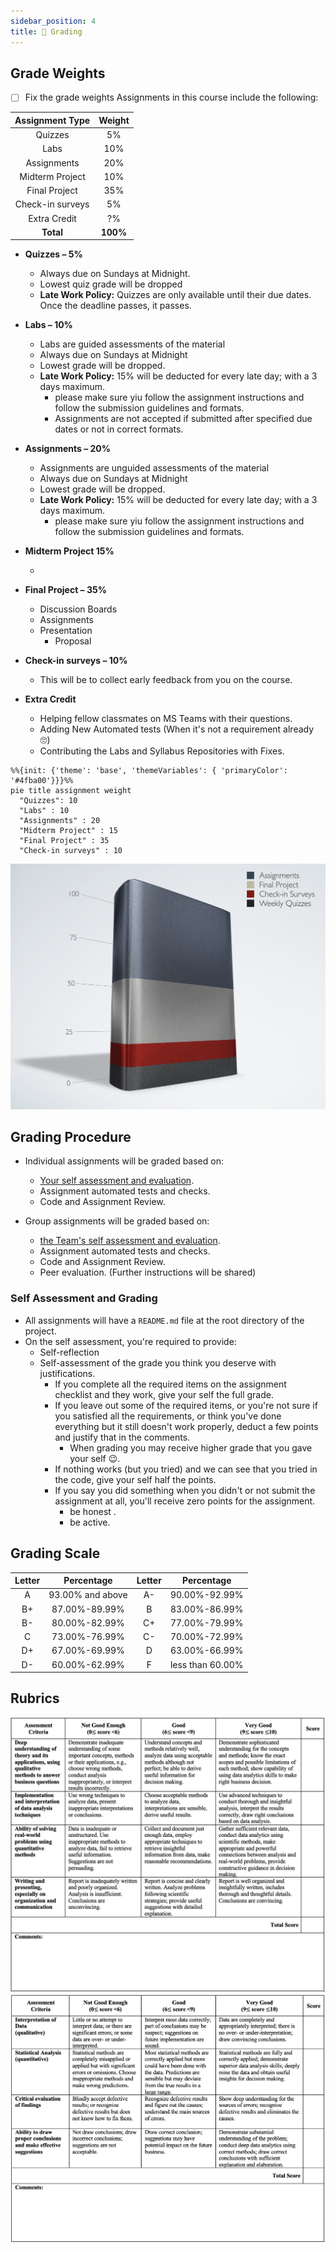 ```yaml
---
sidebar_position: 4
title: 💯 Grading
---
```

## Grade Weights
- [ ] Fix the grade weights
Assignments in this course include the following:

| Assignment Type  |  Weight  |
| :--------------: | :------: |
|     Quizzes      |    5%    |
|       Labs       |   10%    |
|   Assignments    |   20%    |
| Midterm Project  |   10%    |
|  Final Project   |   35%    |
| Check-in surveys |    5%    |
|   Extra Credit   |    ?%    |
|    **Total**     | **100%** |

* **Quizzes – 5%**
  * Always due on Sundays at Midnight.
  * Lowest quiz grade will be dropped
  * **Late Work Policy:** Quizzes are only available until their due dates. Once the deadline passes, it passes.
  <!-- * While lecture and discussion section attendance is not required, we do expect you to stay up to date with material. To help us keep track of your progress and sentiment about the course, there will be 8 weekly surveys due on Mondays at 11:59 PM Pacific Time. They contain questions asking for your feedback, as well as facts that we mentioned in lectures. -->


* **Labs – 10%**
  * Labs are guided assessments of the material
  * Always due on Sundays at Midnight
  * Lowest grade will be dropped.
  * **Late Work Policy:** 15% will be deducted for every late day; with a 3 days maximum.
	* please make sure yiu follow the assignment instructions and follow the submission guidelines and formats.
	* Assignments are not accepted if submitted after specified due dates or not in correct formats.
	
* **Assignments – 20%**
  * Assignments are unguided assessments of the material
  * Always due on Sundays at Midnight
  * Lowest grade will be dropped.
  * **Late Work Policy:** 15% will be deducted for every late day; with a 3 days maximum.
	* please make sure yiu follow the assignment instructions and follow the submission guidelines and formats.

* **Midterm Project 15%**
  <!-- * Projects: Projects are week-long assignments that synthesize multiple topics. -->
  * 
* **Final Project – 35%**
  * Discussion Boards
  * Assignments
  * Presentation
	* Proposal

* **Check-in surveys – 10%**
    * This will be to collect early feedback from you on the course.

* **Extra Credit**
    * Helping fellow classmates on MS Teams with their questions.
    * Adding New Automated tests (When it's not a requirement already 🙄)
    * Contributing the Labs and Syllabus Repositories with Fixes.


```mermaid
%%{init: {'theme': 'base', 'themeVariables': { 'primaryColor': '#4fba00'}}}%%
pie title assignment weight
  "Quizzes": 10
  "Labs" : 10
  "Assignments" : 20
  "Midterm Project" : 15
  "Final Project" : 35
  "Check-in surveys" : 10
```

![Assignment weights chart](/img/syllabus/grades.png)

## Grading Procedure
* Individual assignments will be graded based on:
  * [Your self assessment and evaluation](#self-assessment-and-grading).
  * Assignment automated tests and checks.
  * Code and Assignment Review.

* Group assignments will be graded based on:
  * [the Team's self assessment and evaluation](#self-assessment-and-grading).
  * Assignment automated tests and checks.
  * Code and Assignment Review.
  * Peer evaluation. (Further instructions will be shared)

### Self Assessment and Grading
* All assignments will have a `README.md` file at the root directory of the project.
* On the self assessment, you're required to provide:
  * Self-reflection
  * Self-assessment of the grade you think you deserve with justifications.
    * If you complete all the required items on the assignment checklist and they work, give your self the full grade.
    * If you leave out some of the required items, or you're not sure if you satisfied all the requirements, or think you've done everything but it still doesn't work properly, deduct a few points and justify that in the comments.
      * When grading you may receive higher grade that you gave your self 😉.
    * If nothing works (but you tried) and we can see that you tried in the code, give your self half the points.
    * If you say you did something when you didn't or not submit the assignment at all, you'll receive zero points for the assignment.
      * be honest .
      * be active.

## Grading Scale

| Letter |    Percentage    | Letter |    Percentage    |
| :----: | :--------------: | :----: | :--------------: |
|   A    | 93.00% and above |   A-   |  90.00%-92.99%   |
|   B+   |  87.00%-89.99%   |   B    |  83.00%-86.99%   |
|   B-   |  80.00%-82.99%   |   C+   |  77.00%-79.99%   |
|   C    |  73.00%-76.99%   |   C-   |  70.00%-72.99%   |
|   D+   |  67.00%-69.99%   |   D    |  63.00%-66.99%   |
|   D-   |  60.00%-62.99%   |   F    | less than 60.00% |

## Rubrics
![Part1](assets/rubrics1.png)
![Part2](assets/rubrics2.png)